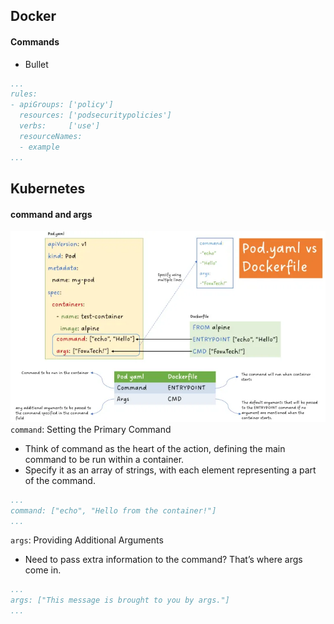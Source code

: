 ## Docker
#### Commands
- Bullet
```yaml
...
rules:
- apiGroups: ['policy']
  resources: ['podsecuritypolicies']
  verbs:     ['use']
  resourceNames:
  - example
...
```

## Kubernetes
#### command and args
![commands](img/command.webp)
`command`: Setting the Primary Command
- Think of command as the heart of the action, defining the main command to be run within a container.
- Specify it as an array of strings, with each element representing a part of the command.
```yaml
...
command: ["echo", "Hello from the container!"]
...
```
`args`: Providing Additional Arguments
- Need to pass extra information to the command? That’s where args come in.
```yaml
...
args: ["This message is brought to you by args."]
...
```
